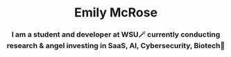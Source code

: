 <h1 align="center">Emily McRose</h1>
<h3 align="center">I am a student and developer at WSU🪄 currently conducting research & angel investing in SaaS, AI, Cybersecurity, Biotech🌱</h3>
